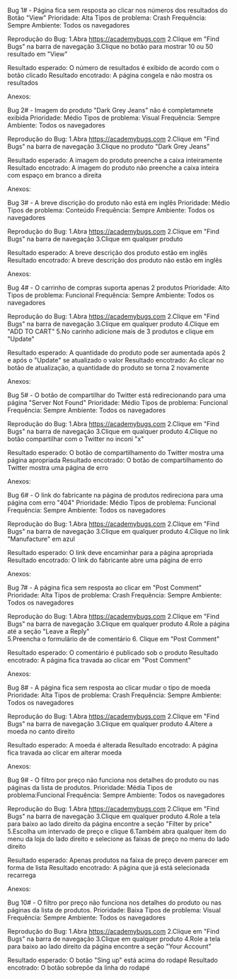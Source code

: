 
Bug 1# - Página fica sem resposta ao clicar nos números dos resultados do Botão "View"
Prioridade: Alta
Tipos de problema: Crash
Frequência: Sempre
Ambiente: Todos os navegadores

Reprodução do Bug:
 1.Abra  https://academybugs.com
 2.Clique em "Find Bugs" na barra de navegação
 3.Clique no botão para mostrar 10 ou 50 resultado em "View" 
    

Resultado esperado: O número de resultados é exibido de acordo com o botão clicado
Resultado encotrado: A página congela e  não mostra os resultados 

Anexos:


Bug 2# - Imagem do produto "Dark Grey Jeans" não é completamnete exibida
Prioridade: Médio
Tipos de problema: Visual
Frequência: Sempre
Ambiente: Todos os navegadores

Reprodução do Bug:
 1.Abra  https://academybugs.com
 2.Clique em "Find Bugs" na barra de navegação
 3.Clique no produto "Dark Grey Jeans"
    

Resultado esperado: A imagem do produto preenche a caixa inteiramente
Resultado encotrado: A imagem do produto não preenche a caixa inteira com espaço em branco a direita

Anexos:



Bug 3# - A breve discrição do produto não está em inglês
Prioridade: Médio
Tipos de problema: Conteúdo 
Frequência: Sempre
Ambiente: Todos os navegadores

Reprodução do Bug:
 1.Abra  https://academybugs.com
 2.Clique em "Find Bugs" na barra de navegação
 3.Clique em qualquer produto
    

Resultado esperado: A breve descrição dos produto estão em inglês
Resultado encotrado: A breve descrição dos produto não estão em inglês

Anexos:

Bug 4# - O carrinho de compras suporta apenas 2 produtos 
Prioridade: Alto
Tipos de problema: Funcional
Frequência: Sempre
Ambiente: Todos os navegadores

Reprodução do Bug:
 1.Abra  https://academybugs.com
 2.Clique em "Find Bugs" na barra de navegação
 3.Clique em qualquer produto
 4.Clique em "ADD TO CART"
 5.No carinho adicione mais de 3 produtos e clique em "Update"
    

Resultado esperado: A quantidade do produto pode ser aumentada após 2 e após o "Update" se atualizado o valor 
Resultado encotrado: Ao clicar no botão de atualização, a quantidade do produto se torna 2 novamente

Anexos:

Bug 5# - O botão de compartilhar do Twitter está redirecionando para uma página "Server Not Found"
Prioridade: Médio
Tipos de problema: Funcional
Frequência: Sempre
Ambiente: Todos os navegadores

Reprodução do Bug:
 1.Abra  https://academybugs.com
 2.Clique em "Find Bugs" na barra de navegação
 3.Clique em qualquer produto
 4.Clique no botão compartilhar com o Twitter no inconi "x"     

Resultado esperado: O botão de compartilhamento do Twitter mostra uma página apropriada
Resultado encotrado: O botão de compartilhamento do Twitter mostra uma página de erro

Anexos:

Bug 6# - O link do fabricante na página de produtos redireciona para uma página com erro "404"
Prioridade: Médio
Tipos de problema: Funcional
Frequência: Sempre
Ambiente: Todos os navegadores

Reprodução do Bug:
 1.Abra  https://academybugs.com
 2.Clique em "Find Bugs" na barra de navegação
 3.Clique em qualquer produto
 4.Clique no link "Manufacture" em azul     

Resultado esperado: O link deve encaminhar para a página apropriada 
Resultado encotrado: O link do fabricante abre uma página de erro

Anexos:

Bug 7# - A página fica sem resposta ao clicar em "Post Comment"
Prioridade: Alta
Tipos de problema: Crash
Frequência: Sempre
Ambiente: Todos os navegadores

Reprodução do Bug:
 1.Abra  https://academybugs.com
 2.Clique em "Find Bugs" na barra de navegação
 3.Clique em qualquer produto
 4.Role a página até a seção "Leave a Reply"  
 5.Preencha o formulário de de comentário
 6. Clique em "Post Comment"

Resultado esperado: O comentário é publicado sob o produto 
Resultado encotrado: A página fica travada ao clicar em "Post Comment"

Anexos:

Bug 8# - A página fica sem resposta ao clicar mudar o tipo de moeda
Prioridade: Alta
Tipos de problema: Crash
Frequência: Sempre
Ambiente: Todos os navegadores

Reprodução do Bug:
 1.Abra  https://academybugs.com
 2.Clique em "Find Bugs" na barra de navegação
 3.Clique em qualquer produto
 4.Altere a moeda no canto direito

Resultado esperado: A moeda é alterada
Resultado encotrado: A página fica travada ao clicar em alterar moeda

Anexos:

Bug 9# - O filtro por preço não funciona nos detalhes do produto ou nas páginas da lista de produtos.
Prioridade: Média
Tipos de problema:Funcional
Frequência: Sempre
Ambiente: Todos os navegadores

Reprodução do Bug:
 1.Abra  https://academybugs.com
 2.Clique em "Find Bugs" na barra de navegação
 3.Clique em qualquer produto
 4.Role a tela para baixo ao lado direito da página encontre a seção "Filter by price"
 5.Escolha um intervado de preço e clique
 6.Também abra qualquer item do menu da loja do lado direito e selecione as faixas de preço no menu do lado direito

Resultado esperado: Apenas produtos na faixa de preço devem parecer em forma de lista
Resultado encotrado: A página que já está selecionada recarrega

Anexos:

Bug 10# - O filtro por preço não funciona nos detalhes do produto ou nas páginas da lista de produtos.
Prioridade: Baixa
Tipos de problema: Visual
Frequência: Sempre
Ambiente: Todos os navegadores

Reprodução do Bug:
 1.Abra https://academybugs.com
 2.Clique em "Find Bugs" na barra de navegação
 3.Clique em qualquer produto
 4.Role a tela para baixo ao lado direito da página encontre a seção "Your Account"


Resultado esperado: O botão "Sing up" está acima do rodapé
Resultado encotrado: O botão sobrepõe da linha do rodapé 